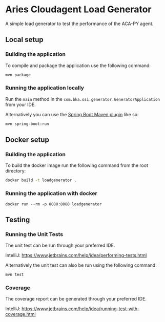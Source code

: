 # Aries Cloudagent Load Generator

A simple load generator to test the performance of the ACA-PY agent.

## Local setup

### Building the application

To compile and package the application use the following command:

```sh
mvn package
```

### Running the application locally

Run the `main` method in the `com.bka.ssi.generator.GeneratorApplication` from your
IDE.

Alternatively you can use
the [Spring Boot Maven plugin](https://docs.spring.io/spring-boot/docs/current/reference/html/build-tool-plugins-maven-plugin.html)
like so:

```sh
mvn spring-boot:run
```

## Docker setup

### Building the application

To build the docker image run the following command from the root directory:

```sh
docker build -t loadgenerator .
```

### Running the application with docker

```
docker run --rm -p 8080:8080 loadgenerator
```

## Testing

### Running the Unit Tests

The unit test can be run through your preferred IDE.

IntelliJ: https://www.jetbrains.com/help/idea/performing-tests.html

Alternatively the unit test can also be run using the following command:

```sh
mvn test
```

### Coverage

The coverage report can be generated through your preferred IDE.

IntelliJ: https://www.jetbrains.com/help/idea/running-test-with-coverage.html

